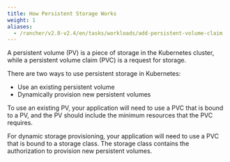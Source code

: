 ```yaml
---
title: How Persistent Storage Works
weight: 1
aliases:
  - /rancher/v2.0-v2.4/en/tasks/workloads/add-persistent-volume-claim
---
```


A persistent volume (PV) is a piece of storage in the Kubernetes cluster, while a persistent volume claim (PVC) is a request for storage.

There are two ways to use persistent storage in Kubernetes:

- Use an existing persistent volume
- Dynamically provision new persistent volumes

To use an existing PV, your application will need to use a PVC that is bound to a PV, and the PV should include the minimum resources that the PVC requires.

For dynamic storage provisioning, your application will need to use a PVC that is bound to a storage class. The storage class contains the authorization to provision new persistent volumes.

<!-- Setting Up New and Existing Persistent Storage](../img/rancher/rancher-storage.svg)

For more information, refer to the [official Kubernetes documentation on storage](https://kubernetes.io/docs/concepts/storage/volumes.md)

This section covers the following topics:

- [About persistent volume claims](#about-persistent-volume-claims)
  - [PVCs are required for both new and existing persistent storage](#pvcs-are-required-for-both-new-and-existing-persistent-storage)
- [Setting up existing storage with a PVC and PV](#setting-up-existing-storage-with-a-pvc-and-pv)
 - [Binding PVs to PVCs](#binding-pvs-to-pvcs)
- [Provisioning new storage with a PVC and storage class](#provisioning-new-storage-with-a-pvc-and-storage-class)

# About Persistent Volume Claims

Persistent volume claims (PVCs) are objects that request storage resources from your cluster. They're similar to a voucher that your deployment can redeem for storage access. A PVC is mounted into a workloads as a volume so that the workload can claim its specified share of the persistent storage.

To access persistent storage, a pod must have a PVC mounted as a volume. This PVC lets your deployment application store its data in an external location, so that if a pod fails, it can be replaced with a new pod and continue accessing its data stored externally, as though an outage never occurred.

Each Rancher project contains a list of PVCs that you've created, available from **Resources > Workloads > Volumes.** (In versions before v2.3.0, the PVCs are in the **Volumes** tab.) You can reuse these PVCs when creating deployments in the future.

### PVCs are Required for Both New and Existing Persistent Storage

A PVC is required for pods to use any persistent storage, regardless of whether the workload is intended to use storage that already exists, or the workload will need to dynamically provision new storage on demand.

If you are setting up existing storage for a workload, the workload mounts a PVC, which refers to a PV, which corresponds to existing storage infrastructure.

If a workload should request new storage, the workload mounts PVC, which refers to a storage class, which has the capability to create a new PV along with its underlying storage infrastructure.

Rancher lets you create as many PVCs within a project as you'd like.

You can mount PVCs to a deployment as you create it, or later, after the deployment is running.

# Setting up Existing Storage with a PVC and PV

Your pods can store data in [volumes,](https://kubernetes.io/docs/concepts/storage/volumes.md) but if the pod fails, that data is lost. To solve this issue, Kubernetes offers persistent volumes (PVs), which are Kubernetes resources that correspond to external storage disks or file systems that your pods can access. If a pod crashes, its replacement pod can access the data in persistent storage without any data loss.

PVs can represent a physical disk or file system that you host on premise, or a vendor-hosted storage resource, such as Amazon EBS or Azure Disk.

Creating a persistent volume in Rancher will not create a storage volume. It only creates a Kubernetes resource that maps to an existing volume. Therefore, before you can create a persistent volume as a Kubernetes resource, you must have storage provisioned.

> **Important:** PVs are created at the cluster level, which means that in a multi-tenant cluster, teams with access to separate namespaces could have access to the same PV.

### Binding PVs to PVCs

When pods are set up to use persistent storage, they mount a persistent volume claim (PVC) that is mounted the same way as any other Kubernetes volume. When each PVC is created, the Kubernetes master considers it to be a request for storage and binds it to a PV that matches the minimum resource requirements of the PVC. Not every PVC is guaranteed to be bound to a PV. According to the Kubernetes [documentation,](https://kubernetes.io/docs/concepts/storage/persistent-volumes.md)

> Claims will remain unbound indefinitely if a matching volume does not exist. Claims will be bound as matching volumes become available. For example, a cluster provisioned with many 50Gi PVs would not match a PVC requesting 100Gi. The PVC can be bound when a 100Gi PV is added to the cluster.

In other words, you can create unlimited PVCs, but they will only be bound to PVs if the Kubernetes master can find a sufficient PVs that has at least the amount of disk space required by the PVC.

To dynamically provision new storage, the PVC mounted in the pod would have to correspond to a storage class instead of a persistent volume.

# Provisioning New Storage with a PVC and Storage Class

Storage Classes allow you to create PVs dynamically without having to create persistent storage in an infrastructure provider first.

For example, if a workload is bound to a PVC and the PVC refers to an Amazon EBS Storage Class, the storage class can dynamically create an EBS volume and a corresponding PV.

The Kubernetes master will then bind the newly created PV to your workload's PVC, allowing your workload to use the persistent storage.

